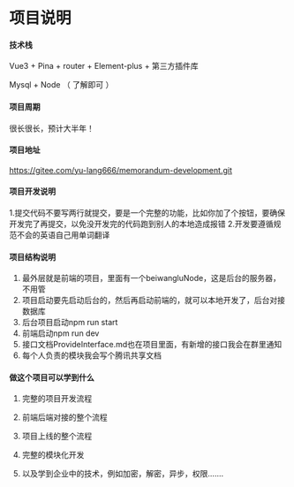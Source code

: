# 项目说明

#### 技术栈

Vue3 + Pina + router + Element-plus + 第三方插件库

Mysql + Node  （ 了解即可 ）

#### 项目周期

很长很长，预计大半年！

#### 项目地址

https://gitee.com/yu-lang666/memorandum-development.git

#### 项目开发说明


1.提交代码不要写两行就提交，要是一个完整的功能，比如你加了个按钮，要确保开发完了再提交，以免没开发完的代码跑到别人的本地造成报错
2.开发要遵循规范不会的英语自己用单词翻译

#### 项目结构说明

1. 最外层就是前端的项目，里面有一个beiwangluNode，这是后台的服务器，不用管
2. 项目启动要先启动后台的，然后再启动前端的，就可以本地开发了，后台对接数据库
3. 后台项目启动npm run start
4. 前端启动npm run dev
5. 接口文档ProvideInterface.md也在项目里面，有新增的接口我会在群里通知
6. 每个人负责的模块我会写个腾讯共享文档


#### 做这个项目可以学到什么

1. 完整的项目开发流程

2. 前端后端对接的整个流程

3. 项目上线的整个流程

4. 完整的模块化开发

5. 以及学到企业中的技术，例如加密，解密，异步，权限.......






